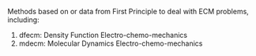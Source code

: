 Methods based on or data from First Principle to deal with ECM problems, including:
1. dfecm: Density Function Electro-chemo-mechanics
2. mdecm: Molecular Dynamics Electro-chemo-mechanics
